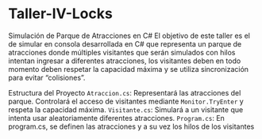 # Taller-IV-Locks

Simulación de Parque de Atracciones en C#
El objetivo de este taller es el de simular en consola desarrollada en C# que representa un parque de atracciones donde múltiples visitantes que serán simulados con hilos intentan ingresar a diferentes atracciones, los visitantes deben en todo momento deben respetar la capacidad máxima y se utiliza sincronización para evitar “colisiones”.

Estructura del Proyecto
`Atraccion.cs`: Representará las atracciones del parque. Controlará el acceso de visitantes mediante `Monitor.TryEnter` y respeta la capacidad máxima.
`Visitante.cs`: Simulará a un visitante que intenta usar aleatoriamente diferentes atracciones.
`Program.cs`: En program.cs, se definen las atracciones y a su vez los hilos de los visitantes

 

 




